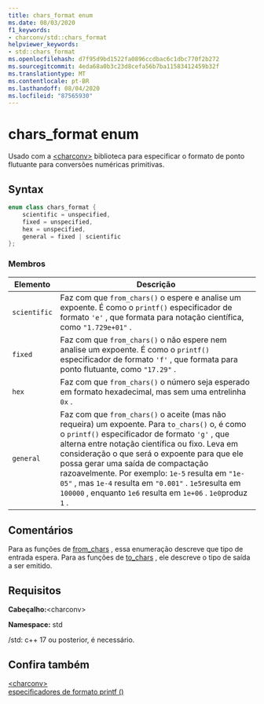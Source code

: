 ```yaml
---
title: chars_format enum
ms.date: 08/03/2020
f1_keywords:
- charconv/std::chars_format
helpviewer_keywords:
- std::chars_format
ms.openlocfilehash: d7f95d9bd1522fa0896ccdbac6c1dbc770f2b272
ms.sourcegitcommit: 4eda68a0b3c23d8cefa56b7ba11583412459b32f
ms.translationtype: MT
ms.contentlocale: pt-BR
ms.lasthandoff: 08/04/2020
ms.locfileid: "87565930"
---
```

# <a name="chars_format-enum"></a>chars_format enum

Usado com a [\<charconv>](charconv.md) biblioteca para especificar o formato de ponto flutuante para conversões numéricas primitivas.

## <a name="syntax"></a>Syntax

```cpp
enum class chars_format {
    scientific = unspecified,
    fixed = unspecified,
    hex = unspecified,
    general = fixed | scientific
};
```

### <a name="members"></a>Membros

|Elemento|Descrição|
|-|-|
| `scientific` | Faz com que `from_chars()` o espere e analise um expoente. É como o `printf()` especificador de formato `'e'` , que formata para notação científica, como `"1.729e+01"` . |
| `fixed` | Faz com que `from_chars()` o não espere nem analise um expoente. É como o `printf()` especificador de formato `'f'` , que formata para ponto flutuante, como `"17.29"` .|
| `hex` | Faz com que `from_chars()` o número seja esperado em formato hexadecimal, mas sem uma entrelinha `0x` . |
| `general` | Faz com que `from_chars()` o aceite (mas não requeira) um expoente. Para `to_chars()` o, é como o `printf()` especificador de formato `'g'` , que alterna entre notação científica ou fixo. Leva em consideração o que será o expoente para que ele possa gerar uma saída de compactação razoavelmente. Por exemplo: `1e-5` resulta em `"1e-05"` , mas `1e-4` resulta em `"0.001"` . `1e5`resulta em `100000` , enquanto `1e6` resulta em `1e+06` . `1e0`produz `1` .|

## <a name="remarks"></a>Comentários

Para as funções de [from_chars](charconv-functions.md#from_chars) , essa enumeração descreve que tipo de entrada espera.
Para as funções de [to_chars](charconv-functions.md#to_chars) , ele descreve o tipo de saída a ser emitido.

## <a name="requirements"></a>Requisitos

**Cabeçalho:**\<charconv>

**Namespace:** std

/std: c++ 17 ou posterior, é necessário.

## <a name="see-also"></a>Confira também

[\<charconv>](../standard-library/charconv.md)  
[especificadores de formato printf ()](..\c-runtime-library\format-specification-syntax-printf-and-wprintf-functions.md)
